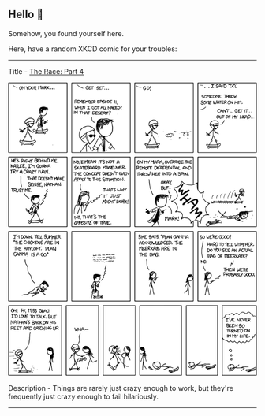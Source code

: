 ## Hello 👀

Somehow, you found yourself here.

Here, have a random XKCD comic for your troubles:

-----------------------------------

Title - [The Race: Part 4](https://xkcd.com/580)

![The Race: Part 4](./random_comic.png)

Description - Things are rarely just crazy enough to work, but they're frequently just crazy enough to fail hilariously.

-----------------------------------